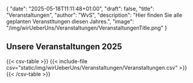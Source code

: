 {
    "date": "2025-05-18T11:11:48+01:00",
    "draft": false,
    "title": "Veranstaltungen",
    "author": "WvS",
    "description": "Hier finden Sie alle geplanten Veranstltungen diesen Jahres.",
    "image": "/img/wirUeberUns/Veranstaltungen/VeranstaltungenTitle.png"
}
## Unsere Veranstaltungen 2025
<div class="left-table">
{{< csv-table >}}
{{< include-file csv="static/img/wirUeberUns/Veranstaltungen/Veranstaltungen.csv" >}}
{{< /csv-table >}}
</div>  

